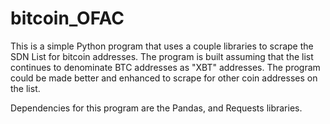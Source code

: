 # bitcoin_OFAC

This is a simple Python program that uses a couple libraries to scrape the SDN List for bitcoin addresses. 
The program is built assuming that the list continues to denominate BTC addresses as "XBT" addresses.
The program could be made better and enhanced to scrape for other coin addresses on the list.

Dependencies for this program are the Pandas, and Requests libraries.
